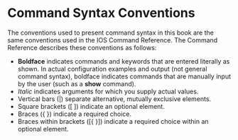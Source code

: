 # Command Syntax Conventions


The conventions used to present command syntax in this book are the same conventions used in the IOS Command Reference. The Command Reference describes these conventions as follows:

* **Boldface** indicates commands and keywords that are entered literally as shown. In actual configuration examples and output (not general command syntax), boldface indicates commands that are manually input by the user (such as a **show** command).
* *Italic* indicates arguments for which you supply actual values.
* Vertical bars (|) separate alternative, mutually exclusive elements.
* Square brackets ([ ]) indicate an optional element.
* Braces ({ }) indicate a required choice.
* Braces within brackets ([{ }]) indicate a required choice within an optional element.